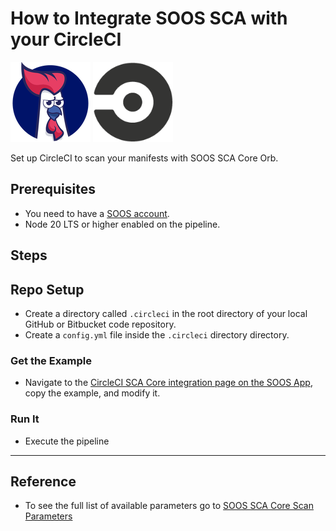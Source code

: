 # How to Integrate SOOS SCA with your CircleCI
<div>
<img src="../assets/img/SOOS-Icon.png" alt="SOOS" width="128" height="128">
<img src="../assets/img/circleci.png" alt="circleci" width="128" height="128">
</div>

Set up CircleCI to scan your manifests with SOOS SCA Core Orb.

## Prerequisites

- You need to have a [SOOS account](https://app.soos.io/register).
- Node 20 LTS or higher enabled on the pipeline.

## Steps

## Repo Setup
* Create a directory called `.circleci` in the root directory of your local GitHub or Bitbucket code repository.
* Create a `config.yml` file inside the `.circleci` directory directory.

### **Get the Example**

* Navigate to the [CircleCI SCA Core integration page on the SOOS App](https://app.soos.io/integrate/sca?id=circleci), copy the example, and modify it.

### **Run It**

* Execute the pipeline

---

## Reference
* To see the full list of available parameters go to [SOOS SCA Core Scan Parameters](https://github.com/soos-io/soos-sca#parameters)